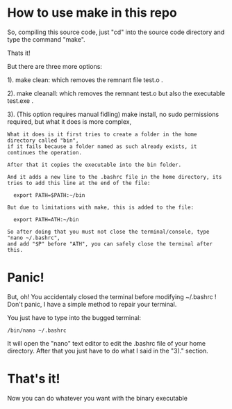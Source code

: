 # How to use make in this repo

So, compiling this source code, just "cd" into the source code directory and type the command "make".

Thats it!

But there are three more options:

  1). make clean: which removes the remnant file test.o .

  2). make cleanall: which removes the remnant test.o but also the executable test.exe .

  3). (This option requires manual fidling) make install, no sudo permissions required, but what it does is more complex,

    What it does is it first tries to create a folder in the home directory called "bin",
    if it fails because a folder named as such already exists, it continues the operation.

    After that it copies the executable into the bin folder.

    And it adds a new line to the .bashrc file in the home directory, its tries to add this line at the end of the file:

      export PATH=$PATH:~/bin

    But due to limitations with make, this is added to the file:

      export PATH=ATH:~/bin

    So after doing that you must not close the terminal/console, type "nano ~/.bashrc",
    and add "$P" before "ATH", you can safely close the terminal after this.


# Panic!
  But, oh! You accidentaly closed the terminal before modifying ~/.bashrc !
  Don't panic, I have a simple method to repair your terminal.

  You just have to type into the bugged terminal:

    /bin/nano ~/.bashrc

  It will open the "nano" text editor to edit the .bashrc file of your home directory.
  After that you just have to do what I said in the "3)." section.

# That's it!

Now you can do whatever you want with the binary executable
